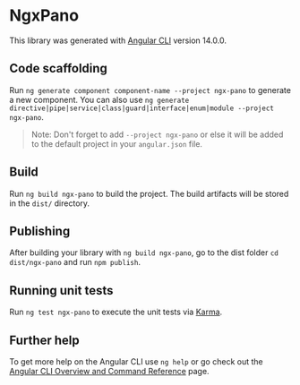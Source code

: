 # NgxPano

This library was generated with [Angular CLI](https://github.com/angular/angular-cli) version 14.0.0.

## Code scaffolding

Run `ng generate component component-name --project ngx-pano` to generate a new component. You can also use `ng generate directive|pipe|service|class|guard|interface|enum|module --project ngx-pano`.
> Note: Don't forget to add `--project ngx-pano` or else it will be added to the default project in your `angular.json` file. 

## Build

Run `ng build ngx-pano` to build the project. The build artifacts will be stored in the `dist/` directory.

## Publishing

After building your library with `ng build ngx-pano`, go to the dist folder `cd dist/ngx-pano` and run `npm publish`.

## Running unit tests

Run `ng test ngx-pano` to execute the unit tests via [Karma](https://karma-runner.github.io).

## Further help

To get more help on the Angular CLI use `ng help` or go check out the [Angular CLI Overview and Command Reference](https://angular.io/cli) page.
